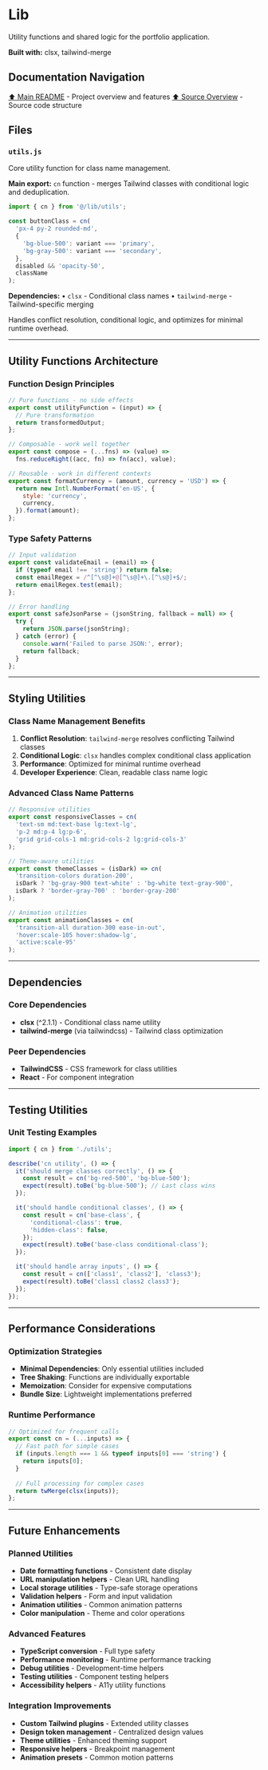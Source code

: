 # Lib

Utility functions and shared logic for the portfolio application.

**Built with:** clsx, tailwind-merge

## Documentation Navigation
[⬆️ Main README](../../README.md) - Project overview and features
[⬆️ Source Overview](../README.md) - Source code structure

## Files

### `utils.js`
Core utility function for class name management.

**Main export:** `cn` function - merges Tailwind classes with conditional logic and deduplication.

```javascript
import { cn } from '@/lib/utils';

const buttonClass = cn(
  'px-4 py-2 rounded-md',
  {
    'bg-blue-500': variant === 'primary',
    'bg-gray-500': variant === 'secondary',
  },
  disabled && 'opacity-50',
  className
);
```

**Dependencies:**
• `clsx` - Conditional class names
• `tailwind-merge` - Tailwind-specific merging

Handles conflict resolution, conditional logic, and optimizes for minimal runtime overhead.

---

## Utility Functions Architecture

### Function Design Principles
```javascript
// Pure functions - no side effects
export const utilityFunction = (input) => {
  // Pure transformation
  return transformedOutput;
};

// Composable - work well together
export const compose = (...fns) => (value) => 
  fns.reduceRight((acc, fn) => fn(acc), value);

// Reusable - work in different contexts
export const formatCurrency = (amount, currency = 'USD') => {
  return new Intl.NumberFormat('en-US', {
    style: 'currency',
    currency,
  }).format(amount);
};
```

### Type Safety Patterns
```javascript
// Input validation
export const validateEmail = (email) => {
  if (typeof email !== 'string') return false;
  const emailRegex = /^[^\s@]+@[^\s@]+\.[^\s@]+$/;
  return emailRegex.test(email);
};

// Error handling
export const safeJsonParse = (jsonString, fallback = null) => {
  try {
    return JSON.parse(jsonString);
  } catch (error) {
    console.warn('Failed to parse JSON:', error);
    return fallback;
  }
};
```

---

## Styling Utilities

### Class Name Management Benefits
1. **Conflict Resolution**: `tailwind-merge` resolves conflicting Tailwind classes
2. **Conditional Logic**: `clsx` handles complex conditional class application
3. **Performance**: Optimized for minimal runtime overhead
4. **Developer Experience**: Clean, readable class name logic

### Advanced Class Name Patterns
```javascript
// Responsive utilities
export const responsiveClasses = cn(
  'text-sm md:text-base lg:text-lg',
  'p-2 md:p-4 lg:p-6',
  'grid grid-cols-1 md:grid-cols-2 lg:grid-cols-3'
);

// Theme-aware utilities
export const themeClasses = (isDark) => cn(
  'transition-colors duration-200',
  isDark ? 'bg-gray-900 text-white' : 'bg-white text-gray-900',
  isDark ? 'border-gray-700' : 'border-gray-200'
);

// Animation utilities
export const animationClasses = cn(
  'transition-all duration-300 ease-in-out',
  'hover:scale-105 hover:shadow-lg',
  'active:scale-95'
);
```

---

## Dependencies

### Core Dependencies
- **clsx** (^2.1.1) - Conditional class name utility
- **tailwind-merge** (via tailwindcss) - Tailwind class optimization

### Peer Dependencies
- **TailwindCSS** - CSS framework for class utilities
- **React** - For component integration

---

## Testing Utilities

### Unit Testing Examples
```javascript
import { cn } from './utils';

describe('cn utility', () => {
  it('should merge classes correctly', () => {
    const result = cn('bg-red-500', 'bg-blue-500');
    expect(result).toBe('bg-blue-500'); // Last class wins
  });

  it('should handle conditional classes', () => {
    const result = cn('base-class', {
      'conditional-class': true,
      'hidden-class': false,
    });
    expect(result).toBe('base-class conditional-class');
  });

  it('should handle array inputs', () => {
    const result = cn(['class1', 'class2'], 'class3');
    expect(result).toBe('class1 class2 class3');
  });
});
```

---

## Performance Considerations

### Optimization Strategies
- **Minimal Dependencies**: Only essential utilities included
- **Tree Shaking**: Functions are individually exportable
- **Memoization**: Consider for expensive computations
- **Bundle Size**: Lightweight implementations preferred

### Runtime Performance
```javascript
// Optimized for frequent calls
export const cn = (...inputs) => {
  // Fast path for simple cases
  if (inputs.length === 1 && typeof inputs[0] === 'string') {
    return inputs[0];
  }
  
  // Full processing for complex cases
  return twMerge(clsx(inputs));
};
```

---

## Future Enhancements

### Planned Utilities
- **Date formatting functions** - Consistent date display
- **URL manipulation helpers** - Clean URL handling
- **Local storage utilities** - Type-safe storage operations
- **Validation helpers** - Form and input validation
- **Animation utilities** - Common animation patterns
- **Color manipulation** - Theme and color operations

### Advanced Features
- **TypeScript conversion** - Full type safety
- **Performance monitoring** - Runtime performance tracking
- **Debug utilities** - Development-time helpers
- **Testing utilities** - Component testing helpers
- **Accessibility helpers** - A11y utility functions

### Integration Improvements
- **Custom Tailwind plugins** - Extended utility classes
- **Design token management** - Centralized design values
- **Theme utilities** - Enhanced theming support
- **Responsive helpers** - Breakpoint management
- **Animation presets** - Common motion patterns
